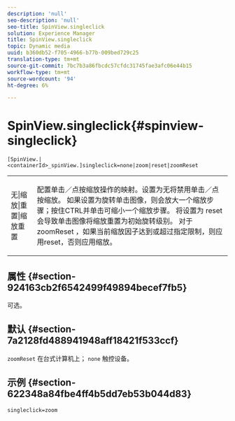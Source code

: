 ```yaml
---
description: 'null'
seo-description: 'null'
seo-title: SpinView.singleclick
solution: Experience Manager
title: SpinView.singleclick
topic: Dynamic media
uuid: b360db52-f705-4966-b77b-009bed729c25
translation-type: tm+mt
source-git-commit: 7bc7b3a86fbcdc57cfdc31745fae3afc06e44b15
workflow-type: tm+mt
source-wordcount: '94'
ht-degree: 6%

---
```



# SpinView.singleclick{#spinview-singleclick}

`[SpinView.|<containerId>_spinView.]singleclick=none|zoom|reset|zoomReset`

<table id="table_82C9252157DB41B5B98505855975D2F5"> 
 <tbody> 
  <tr> 
   <td colname="col1"> <p> <span class="codeph"> 无|缩放|重置|缩放重置  </span> </p> </td> 
   <td colname="col2"> <p> 配置单击／点按缩放操作的映射。设置为<span class="codeph">无</span>将禁用单击／点按缩放。 如果设置为<span class="codeph">旋转</span>单击图像，则会放大一个缩放步骤；按住CTRL并单击可缩小一个缩放步骤。 将设置为<span class="codeph"> reset </span>会导致单击图像将缩放重置为初始旋转级别。 对于<span class="codeph"> zoomReset </span>，如果当前缩放因子达到或超过指定限制，则应用reset，否则应用缩放。 </p> </td> 
  </tr> 
 </tbody> 
</table>

## 属性 {#section-924163cb2f6542499f49894becef7fb5}

可选。

## 默认 {#section-7a2128fd488941948aff18421f533ccf}

`zoomReset` 在台式计算机上； `none` 触控设备。

## 示例 {#section-622348a84fbe4ff4b5dd7eb53b044d83}

`singleclick=zoom`
